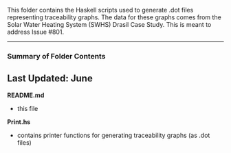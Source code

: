 This folder contains the Haskell scripts used to generate .dot files representing traceability graphs. The data for these graphs comes from the Solar Water Heating System (SWHS) Drasil Case Study. This is meant to address Issue #801.

-------------------------------------
### Summary of Folder Contents
Last Updated: June
-------------------------------------

**README.md**
 - this file

**Print.hs**
 - contains printer functions for generating traceability graphs (as .dot files)
